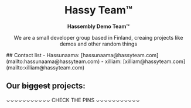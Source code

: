 <h1 align="center">Hassy Team™</h1>
<p align="center"><b>Hassembly Demo Team™</b></p>
<p align="center">We are a small developer group based in Finland, creaing projects like demos and other random things</p>
## Contact list
- Hassunaama: [hassunaama@hassyteam.com](mailto:hassunaama@hassyteam.com)
- xilliam: [xilliam@hassyteam.com](mailto:xilliam@hassyteam.com)
<br>

## Our ~~biggest~~ projects:
⌄⌄⌄⌄⌄⌄⌄⌄⌄⌄⌄ CHECK THE PINS ⌄⌄⌄⌄⌄⌄⌄⌄⌄⌄⌄
